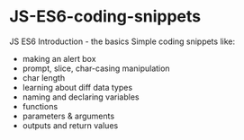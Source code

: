 # JS-ES6-coding-snippets

JS ES6 Introduction - the basics
Simple coding snippets like:
- making an alert box
- prompt, slice, char-casing manipulation
- char length
- learning about diff data types
- naming and declaring variables
- functions
- parameters & arguments
- outputs and return values
